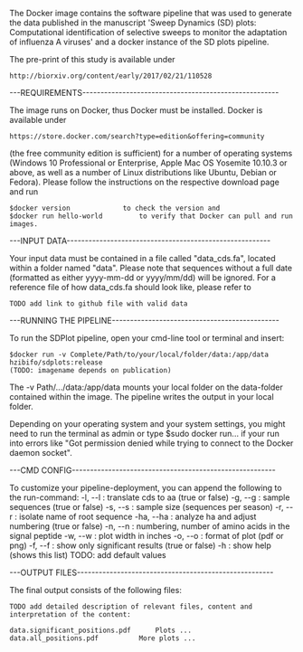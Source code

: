 The Docker image contains the software pipeline that was used to generate the data published in the manuscript 'Sweep Dynamics (SD) plots: Computational identification of selective sweeps to monitor the adaptation of influenza A viruses' and a docker instance of the SD plots pipeline.

The pre-print of this study is available under 

	http://biorxiv.org/content/early/2017/02/21/110528


---REQUIREMENTS------------------------------------------------------

The image runs on Docker, thus Docker must be installed. Docker is available under
 
	https://store.docker.com/search?type=edition&offering=community 

(the free community edition is sufficient) for a number of operating systems (Windows 10 Professional or Enterprise, Apple Mac OS Yosemite 10.10.3 or above, as well as a number of Linux distributions like Ubuntu, Debian or Fedora). Please follow the instructions on the respective download page and run 

	$docker version 			to check the version and
	$docker run hello-world 		to verify that Docker can pull and run images.

---INPUT DATA--------------------------------------------------------

Your input data must be contained in a file called "data_cds.fa", located within a folder named "data".
Please note that sequences without a full date (formatted as either yyyy-mm-dd or yyyy/mm/dd) will be ignored.
For a reference file of how data_cds.fa should look like, please refer to

	TODO add link to github file with valid data


---RUNNING THE PIPELINE----------------------------------------------

To run the SDPlot pipeline, open your cmd-line tool or terminal and insert:

	$docker run -v Complete/Path/to/your/local/folder/data:/app/data hzibifo/sdplots:release 
	(TODO: imagename depends on publication)

The -v Path/.../data:/app/data mounts your local folder on the data-folder contained within the image. The pipeline writes the output in your local folder.

Depending on your operating system and your system settings, you might need to run the terminal as admin or type $sudo docker run... if your run into errors like "Got permission denied while trying to connect to the Docker daemon socket".


---CMD CONFIG--------------------------------------------------------

To customize your pipeline-deployment, you can append the following to the run-command:
-l, --l	  : translate cds to aa (true or false)
-g, --g   : sample sequences (true or false)
-s, --s   : sample size (sequences per season)
-r, --r   : isolate name of root sequence
-ha, --ha : analyze ha and adjust numbering (true or false)
-n, --n   : numbering, number of amino acids in the signal peptide
-w, --w   : plot width in inches
-o, --o   : format of plot (pdf or png)
-f, --f   : show only significant results (true or false)
-h	  : show help (shows this list)
TODO: add default values

---OUTPUT FILES------------------------------------------------------

The final output consists of the following files: 

	TODO add detailed description of relevant files, content and interpretation of the content:
	
	data.significant_positions.pdf		Plots ...
	data.all_positions.pdf			More plots ...



